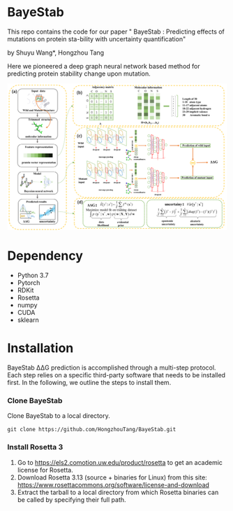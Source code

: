 # BayeStab

This repo contains the code for our paper " BayeStab : Predicting effects of mutations on protein sta-bility with uncertainty quantification"

by Shuyu Wang*, Hongzhou Tang

Here we pioneered a deep graph neural network based method for predicting protein stability change upon mutation. 

![image](https://github.com/HongzhouTang/BayeStab/raw/main/images/fig1.png)

# Dependency

* Python 3.7
* Pytorch
* RDKit
* Rosetta
* numpy
* CUDA
* sklearn

# Installation

BayeStab ΔΔG  prediction is accomplished through a multi-step protocol. Each step relies on a specific third-party software that needs to be installed first. In the following, we outline the steps to install them.

### Clone BayeStab

Clone BayeStab to a local directory.

```
git clone https://github.com/HongzhouTang/BayeStab.git
```

### Install Rosetta 3

1. Go to https://els2.comotion.uw.edu/product/rosetta to get an academic license for Rosetta.
2. Download Rosetta 3.13 (source + binaries for Linux) from this site: https://www.rosettacommons.org/software/license-and-download
3. Extract the tarball to a local directory from which Rosetta binaries can be called by specifying their full path.




